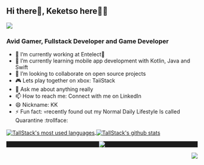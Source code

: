 ## Hi there👋, Keketso here👨‍💻
[![](https://img.icons8.com/material-two-tone/32/000000/linkedin.png)](https://za.linkedin.com/in/keketso-ramosedi-6a23bb169)
### Avid Gamer, Fullstack Developer and Game Developer

- 🔭 I’m currently working at Entelect💚
- 🌱 I’m currently learning mobile app development with Kotlin, Java and Swift
- 🙌 I’m looking to collaborate on open source projects
- 🎮 Lets play together on xbox: TaiiStack
- 💬 Ask me about anything really
- 📫 How to reach me: Connect with me on LinkedIn
- 😄 Nickname: KK
- ⚡ Fun fact: 💀recently found out my Normal Daily Lifestyle Is called Quarantine :trollface: 
<!--
- 🤔 I’m looking for help with ...-->

<a href="https://github.com/TallStack">
  <img align="center" src="https://github-readme-stats.vercel.app/api/top-langs/?username=TallStack&hide=shell&theme=light&count_private=true&layout=compact" alt="TallStack's most used languages" />
</a>
<a href="https://github.com/TallStack">
 <img align="center" src="https://github-readme-stats.vercel.app/api?username=TallStack&show_icons=true&theme=light&line_height=27&include_all_commits=true&count_private=true&hide=issues,contribs" alt="TallStack's github stats"/>
</a>

<!-- Linux Typing -->

<p align="center" style="background: #1c1c1c;">  
  <img src="https://readme-typing-svg.herokuapp.com?font=product+sans&amp;color=06ACBD&amp;center=true&amp;lines=Visit%20TallStackGameStudios&amp;duration=7000">
</p>

<!-- Visitor -->

<p align="right">
  <img src="https://api.visitorbadge.io/api/VisitorHit?user=Tallstack&repo=Tallstack&countColor=%2308E8FF"/>
</p>
